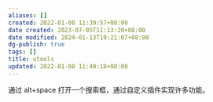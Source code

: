 ```yaml
---
aliases: []
created: 2022-01-08 11:39:57+08:00
date created: 2023-07-05T11:13:20+08:00
date modified: 2024-01-13T19:21:07+08:00
dg-publish: true
tags: []
title: utools
updated: 2022-01-08 11:40:18+08:00
---
```


通过 alt+space 打开一个搜索框，通过自定义插件实现许多功能。